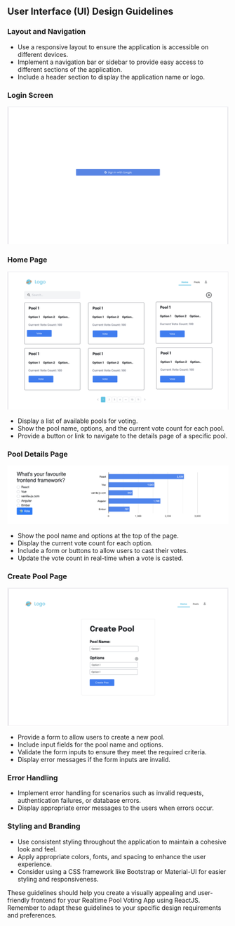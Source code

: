 ## User Interface (UI) Design Guidelines


### Layout and Navigation
- Use a responsive layout to ensure the application is accessible on different devices.
- Implement a navigation bar or sidebar to provide easy access to different sections of the application.
- Include a header section to display the application name or logo.

### Login Screen
![](./assets/design_login.png)


### Home Page
![Home Design](./assets/design_home.png)
- Display a list of available pools for voting.
- Show the pool name, options, and the current vote count for each pool.
- Provide a button or link to navigate to the details page of a specific pool.

### Pool Details Page
![Pool detail](./assets/design.png)


- Show the pool name and options at the top of the page.
- Display the current vote count for each option.
- Include a form or buttons to allow users to cast their votes.
- Update the vote count in real-time when a vote is casted.

### Create Pool Page
![Create Page](./assets/design_create.png)
- Provide a form to allow users to create a new pool.
- Include input fields for the pool name and options.
- Validate the form inputs to ensure they meet the required criteria.
- Display error messages if the form inputs are invalid.

### Error Handling
- Implement error handling for scenarios such as invalid requests, authentication failures, or database errors.
- Display appropriate error messages to the users when errors occur.

### Styling and Branding
- Use consistent styling throughout the application to maintain a cohesive look and feel.
- Apply appropriate colors, fonts, and spacing to enhance the user experience.
- Consider using a CSS framework like Bootstrap or Material-UI for easier styling and responsiveness.

These guidelines should help you create a visually appealing and user-friendly frontend for your Realtime Pool Voting App using ReactJS. Remember to adapt these guidelines to your specific design requirements and preferences.